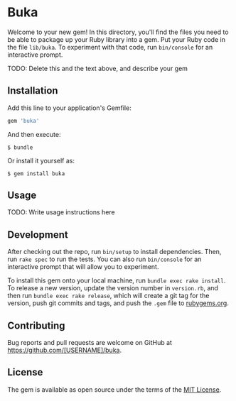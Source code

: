 # Buka

Welcome to your new gem! In this directory, you'll find the files you need to be able to package up your Ruby library into a gem. Put your Ruby code in the file `lib/buka`. To experiment with that code, run `bin/console` for an interactive prompt.

TODO: Delete this and the text above, and describe your gem

## Installation

Add this line to your application's Gemfile:

```ruby
gem 'buka'
```

And then execute:

    $ bundle

Or install it yourself as:

    $ gem install buka

## Usage

TODO: Write usage instructions here

## Development

After checking out the repo, run `bin/setup` to install dependencies. Then, run `rake spec` to run the tests. You can also run `bin/console` for an interactive prompt that will allow you to experiment.

To install this gem onto your local machine, run `bundle exec rake install`. To release a new version, update the version number in `version.rb`, and then run `bundle exec rake release`, which will create a git tag for the version, push git commits and tags, and push the `.gem` file to [rubygems.org](https://rubygems.org).

## Contributing

Bug reports and pull requests are welcome on GitHub at https://github.com/[USERNAME]/buka.

## License

The gem is available as open source under the terms of the [MIT License](https://opensource.org/licenses/MIT).
